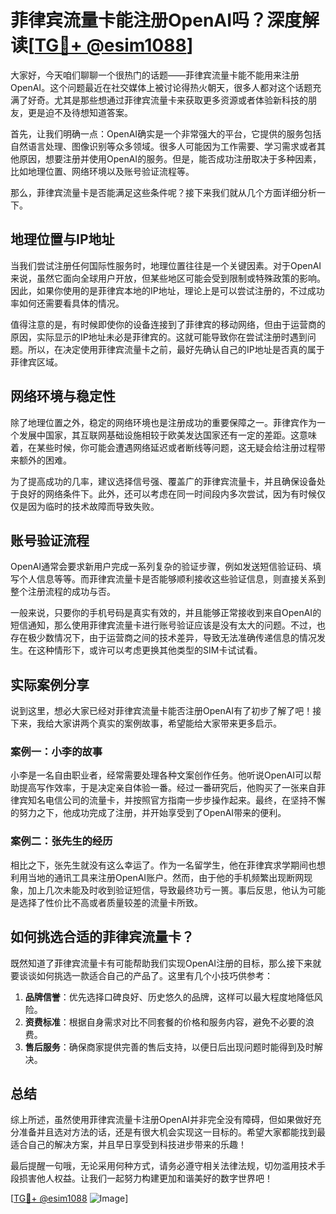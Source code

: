 # 菲律宾流量卡能注册OpenAI吗？深度解读[[TG💪+ @esim1088](https://t.me/s/esim1088)]

大家好，今天咱们聊聊一个很热门的话题——菲律宾流量卡能不能用来注册OpenAI。这个问题最近在社交媒体上被讨论得热火朝天，很多人都对这个话题充满了好奇。尤其是那些想通过菲律宾流量卡来获取更多资源或者体验新科技的朋友，更是迫不及待想知道答案。

首先，让我们明确一点：OpenAI确实是一个非常强大的平台，它提供的服务包括自然语言处理、图像识别等众多领域。很多人可能因为工作需要、学习需求或者其他原因，想要注册并使用OpenAI的服务。但是，能否成功注册取决于多种因素，比如地理位置、网络环境以及账号验证流程等。

那么，菲律宾流量卡是否能满足这些条件呢？接下来我们就从几个方面详细分析一下。

## 地理位置与IP地址

当我们尝试注册任何国际性服务时，地理位置往往是一个关键因素。对于OpenAI来说，虽然它面向全球用户开放，但某些地区可能会受到限制或特殊政策的影响。因此，如果你使用的是菲律宾本地的IP地址，理论上是可以尝试注册的，不过成功率如何还需要看具体的情况。

值得注意的是，有时候即使你的设备连接到了菲律宾的移动网络，但由于运营商的原因，实际显示的IP地址未必是菲律宾的。这就可能导致你在尝试注册时遇到问题。所以，在决定使用菲律宾流量卡之前，最好先确认自己的IP地址是否真的属于菲律宾区域。

## 网络环境与稳定性

除了地理位置之外，稳定的网络环境也是注册成功的重要保障之一。菲律宾作为一个发展中国家，其互联网基础设施相较于欧美发达国家还有一定的差距。这意味着，在某些时候，你可能会遭遇网络延迟或者断线等问题，这无疑会给注册过程带来额外的困难。

为了提高成功的几率，建议选择信号强、覆盖广的菲律宾流量卡，并且确保设备处于良好的网络条件下。此外，还可以考虑在同一时间段内多次尝试，因为有时候仅仅是因为临时的技术故障而导致失败。

## 账号验证流程

OpenAI通常会要求新用户完成一系列复杂的验证步骤，例如发送短信验证码、填写个人信息等等。而菲律宾流量卡是否能够顺利接收这些验证信息，则直接关系到整个注册流程的成功与否。

一般来说，只要你的手机号码是真实有效的，并且能够正常接收到来自OpenAI的短信通知，那么使用菲律宾流量卡进行账号验证应该是没有太大的问题。不过，也存在极少数情况下，由于运营商之间的技术差异，导致无法准确传递信息的情况发生。在这种情形下，或许可以考虑更换其他类型的SIM卡试试看。

## 实际案例分享

说到这里，想必大家已经对菲律宾流量卡能否注册OpenAI有了初步了解了吧！接下来，我给大家讲两个真实的案例故事，希望能给大家带来更多启示。

### 案例一：小李的故事

小李是一名自由职业者，经常需要处理各种文案创作任务。他听说OpenAI可以帮助提高写作效率，于是决定亲自体验一番。经过一番研究后，他购买了一张来自菲律宾知名电信公司的流量卡，并按照官方指南一步步操作起来。最终，在坚持不懈的努力之下，他成功完成了注册，并开始享受到了OpenAI带来的便利。

### 案例二：张先生的经历

相比之下，张先生就没有这么幸运了。作为一名留学生，他在菲律宾求学期间也想利用当地的通讯工具来注册OpenAI账户。然而，由于他的手机频繁出现断网现象，加上几次未能及时收到验证短信，导致最终功亏一篑。事后反思，他认为可能是选择了性价比不高或者质量较差的流量卡所致。

## 如何挑选合适的菲律宾流量卡？

既然知道了菲律宾流量卡有可能帮助我们实现OpenAI注册的目标，那么接下来就要谈谈如何挑选一款适合自己的产品了。这里有几个小技巧供参考：

1. **品牌信誉**：优先选择口碑良好、历史悠久的品牌，这样可以最大程度地降低风险。
2. **资费标准**：根据自身需求对比不同套餐的价格和服务内容，避免不必要的浪费。
3. **售后服务**：确保商家提供完善的售后支持，以便日后出现问题时能得到及时解决。

## 总结

综上所述，虽然使用菲律宾流量卡注册OpenAI并非完全没有障碍，但如果做好充分准备并且选对方法的话，还是有很大机会实现这一目标的。希望大家都能找到最适合自己的解决方案，并且早日享受到科技进步带来的乐趣！

最后提醒一句哦，无论采用何种方式，请务必遵守相关法律法规，切勿滥用技术手段损害他人权益。让我们一起努力构建更加和谐美好的数字世界吧！

[[TG💪+ @esim1088](https://t.me/s/esim1088) ![Image](https://i.postimg.cc/4NQfJmqS/Snipaste-2025-05-13-00-14-12.png)]